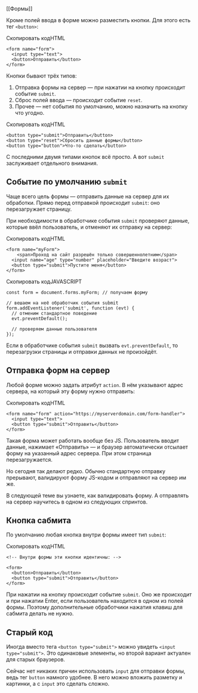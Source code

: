 [[Формы]]

Кроме полей ввода в форме можно разместить кнопки. Для этого есть тег `<button>`:

Скопировать кодHTML

```
<form name="form">
  <input type="text">
  <button>Отправить</button>
</form> 
```

Кнопки бывают трёх типов:

1.  Отправка формы на сервер — при нажатии на кнопку происходит событие `submit`.
2.  Сброс полей ввода — происходит событие `reset`.
3.  Прочее — нет события по умолчанию, можно назначить на кнопку что угодно.

Скопировать кодHTML

```
<button type="submit">Отправить</button>
<button type="reset">Сбросить данные формы</button>
<button type="button">Что-то сделать</button> 
```

С последними двумя типами кнопок всё просто. А вот `submit` заслуживает отдельного внимания.

## Событие по умолчанию `submit`

Чаще всего цель формы — отправить данные на сервер для их обработки. Прямо перед отправкой происходит `submit`: оно перезагружает страницу.

При необходимости в обработчике события `submit` проверяют данные, которые ввёл пользователь, и отменяют их отправку на сервер:

Скопировать кодHTML

```
<form name="myForm">
    <span>Проход на сайт разрешён только совершеннолетним</span>
  <input name="age" type="number" placeholder="Введите возраст">
  <button type="submit">Пустите меня</button>
</form> 
```

Скопировать кодJAVASCRIPT

```
const form = document.forms.myForm; // получаем форму

// вешаем на неё обработчик события submit
form.addEventListener('submit', function (evt) {
  // отменим стандартное поведение
  evt.preventDefault();

  // проверяем данные пользователя
}); 
```

Если в обработчике события `submit` вызвать `evt.preventDefault`, то перезагрузки страницы и отправки данных не произойдёт.

## Отправка форм на сервер

Любой форме можно задать атрибут `action`. В нём указывают адрес сервера, на который эту форму нужно отправить:

Скопировать кодHTML

```
<form name="form" action="https://myserverdomain.com/form-handler">
  <input type="text">
  <button type="submit">Отправить</button>
</form> 
```

Такая форма может работать вообще без JS. Пользователь вводит данные, нажимает «Отправить» — и браузер автоматически отсылает форму на указанный адрес сервера. При этом страница перезагружается.

Но сегодня так делают редко. Обычно стандартную отправку прерывают, валидируют форму JS-кодом и отправляют на сервер им же.

В следующей теме вы узнаете, как валидировать форму. А отправлять на сервер научитесь в одном из следующих спринтов.

## Кнопка сабмита

По умолчанию любая кнопка внутри формы имеет тип `submit`:

Скопировать кодHTML

```
<!-- Внутри формы эти кнопки идентичны: -->

<form>
  <button>Отправить</button>
  <button type="submit">Отправить</button>
</form> 
```

При нажатии на кнопку происходит событие `submit`. Оно же происходит и при нажатии Enter, если пользователь находится в одном из полей формы. Поэтому дополнительные обработчики нажатия клавиш для сабмита делать не нужно.

## Старый код

Иногда вместо тега `<button type="submit">` можно увидеть `<input type="submit">`. Это одинаковые элементы, но второй вариант актуален для старых браузеров.

Сейчас нет никаких причин использовать `input` для отправки формы, ведь тег `button` намного удобнее. В него можно вложить разметку и картинки, а с `input` это сделать сложно.